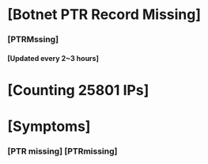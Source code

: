 # [Botnet PTR Record Missing]
### [PTRMssing]
#### [Updated every 2~3 hours]

# [Counting 25801 IPs]

# [Symptoms] 
###   [PTR missing] [PTRmissing]
